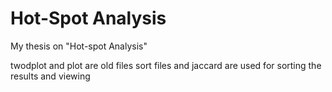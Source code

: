 # Hot-Spot Analysis
My thesis on "Hot-spot Analysis"

twodplot and plot are old files
sort files and jaccard are used for sorting the results and viewing
